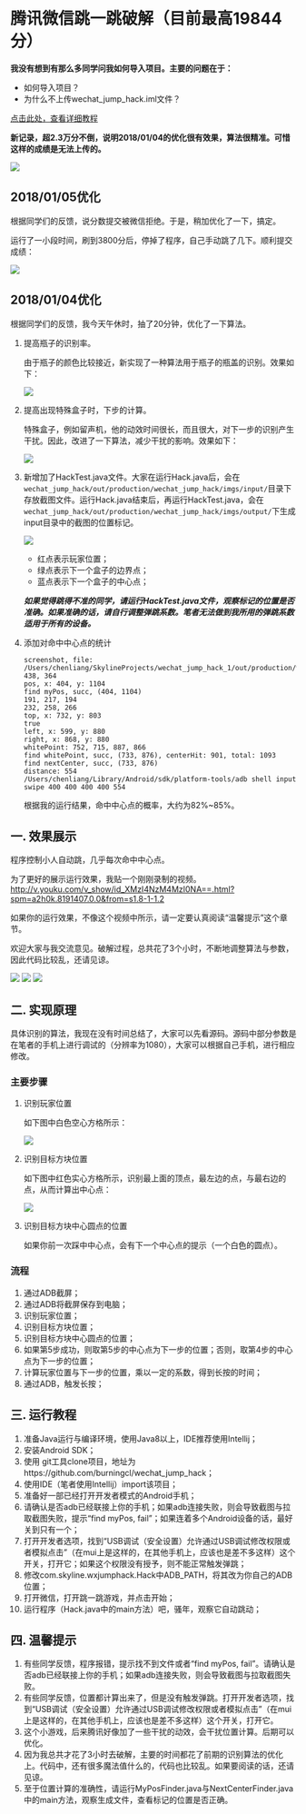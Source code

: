 # 腾讯微信跳一跳破解（目前最高19844分）

**我没有想到有那么多同学问我如何导入项目。主要的问题在于：**

* 如何导入项目？
* 为什么不上传wechat\_jump\_hack.iml文件？

[点击此处，查看详细教程](./IMPORT.md)

**新记录，超2.3万分不倒，说明2018/01/04的优化很有效果，算法很精准。可惜这样的成绩是无法上传的。**

![](img/new_record.png)

## 2018/01/05优化

根据同学们的反馈，说分数提交被微信拒绝。于是，稍加优化了一下，搞定。

运行了一小段时间，刷到3800分后，停掉了程序，自己手动跳了几下。顺利提交成绩：

![](img/submit_success.jpeg)


## 2018/01/04优化

根据同学们的反馈，我今天午休时，抽了20分钟，优化了一下算法。
 
1. 提高瓶子的识别率。

	由于瓶子的颜色比较接近，新实现了一种算法用于瓶子的瓶盖的识别。效果如下：
	
	![](img/6.png)

2. 提高出现特殊盒子时，下步的计算。

	特殊盒子，例如留声机，他的动效时间很长，而且很大，对下一步的识别产生干扰。因此，改进了一下算法，减少干扰的影响。效果如下：
	
	![](img/7.png)
	
3. 新增加了HackTest.java文件。大家在运行Hack.java后，会在`wechat_jump_hack/out/production/wechat_jump_hack/imgs/input/`目录下存放截图文件。运行Hack.java结束后，再运行HackTest.java，会在`wechat_jump_hack/out/production/wechat_jump_hack/imgs/output/`下生成input目录中的截图的位置标记。

	![](img/9.png)
	
	* 红点表示玩家位置；
	* 绿点表示下一个盒子的边界点；
	* 蓝点表示下一个盒子的中心点；

	***如果觉得跳得不准的同学，请运行HackTest.java文件，观察标记的位置是否准确。如果准确的话，请自行调整弹跳系数。笔者无法做到我所用的弹跳系数适用于所有的设备。***

4. 添加对命中中心点的统计

	```
	screenshot, file: /Users/chenliang/SkylineProjects/wechat_jump_hack_1/out/production/wechat_jump_hack_1/imgs/input/1092.png
	438, 364
	pos, x: 404, y: 1104
	find myPos, succ, (404, 1104)
	191, 217, 194
	232, 258, 266
	top, x: 732, y: 803
	true
	left, x: 599, y: 880
	right, x: 868, y: 880
	whitePoint: 752, 715, 887, 866
	find whitePoint, succ, (733, 876), centerHit: 901, total: 1093
	find nextCenter, succ, (733, 876)
	distance: 554
	/Users/chenliang/Library/Android/sdk/platform-tools/adb shell input swipe 400 400 400 400 554
	```
	
	根据我的运行结果，命中中心点的概率，大约为82%~85%。

## 一. 效果展示

程序控制小人自动跳，几乎每次命中中心点。

为了更好的展示运行效果，我贴一个刚刚录制的视频。http://v.youku.com/v_show/id_XMzI4NzM4MzI0NA==.html?spm=a2h0k.8191407.0.0&from=s1.8-1-1.2

如果你的运行效果，不像这个视频中所示，请一定要认真阅读“温馨提示”这个章节。

欢迎大家与我交流意见。破解过程，总共花了3个小时，不断地调整算法与参数，因此代码比较乱，还请见谅。

![](img/1.jpg)
![](img/2.png)
![](img/5.gif)

## 二. 实现原理

具体识别的算法，我现在没有时间总结了，大家可以先看源码。源码中部分参数是在笔者的手机上进行调试的（分辨率为1080），大家可以根据自己手机，进行相应修改。

### 主要步骤

1. 识别玩家位置

	如下图中白色空心方格所示：
	
	![](img/3.png)

2. 识别目标方块位置

	如下图中红色实心方格所示，识别最上面的顶点，最左边的点，与最右边的点，从而计算出中心点：
	
	![](img/4.png)

3. 识别目标方块中心圆点的位置

	如果你前一次踩中中心点，会有下一个中心点的提示（一个白色的圆点）。
	
### 流程

1. 通过ADB截屏；
2. 通过ADB将截屏保存到电脑；
3. 识别玩家位置；
4. 识别目标方块位置；
5. 识别目标方块中心圆点的位置；
6. 如果第5步成功，则取第5步的中心点为下一步的位置；否则，取第4步的中心点为下一步的位置；
7. 计算玩家位置与下一步的位置，乘以一定的系数，得到长按的时间；
8. 通过ADB，触发长按；
	
## 三. 运行教程

1. 准备Java运行与编译环境，使用Java8以上，IDE推荐使用Intellij；
2. 安装Android SDK；
3. 使用 git工具clone项目，地址为https://github.com/burningcl/wechat_jump_hack；
4. 使用IDE（笔者使用Intellij）import该项目；
5. 准备好一部已经打开开发者模式的Android手机；
6. 请确认是否adb已经联接上你的手机；如果adb连接失败，则会导致截图与拉取截图失败，提示“find myPos, fail”；如果连着多个Android设备的话，最好关到只有一个；
7. 打开开发者选项，找到“USB调试（安全设置）允许通过USB调试修改权限或者模拟点击”（在mui上是这样的，在其他手机上，应该也是差不多这样）这个开关，打开它；如果这个权限没有授予，则不能正常触发弹跳；
8. 修改com.skyline.wxjumphack.Hack中ADB_PATH，将其改为你自己的ADB位置；
9. 打开微信，打开跳一跳游戏，并点击开始；
10. 运行程序（Hack.java中的main方法）吧，骚年，观察它自动跳动；

## 四. 温馨提示

1. 有些同学反馈，程序报错，提示找不到文件或者“find myPos, fail”。请确认是否adb已经联接上你的手机；如果adb连接失败，则会导致截图与拉取截图失败。
2. 有些同学反馈，位置都计算出来了，但是没有触发弹跳。打开开发者选项，找到“USB调试（安全设置）允许通过USB调试修改权限或者模拟点击”（在mui上是这样的，在其他手机上，应该也是差不多这样）这个开关，打开它。
3. 这个小游戏，后来腾讯好像加了一些干扰的动效，会干扰位置计算。后期可以优化。
4. 因为我总共才花了3小时去破解，主要的时间都花了前期的识别算法的优化上。代码中，还有很多魔法值什么的，代码也比较乱。如果要阅读的话，还请见谅。
5. 至于位置计算的准确性，请运行MyPosFinder.java与NextCenterFinder.java中的main方法，观察生成文件，查看标记的位置是否正确。
